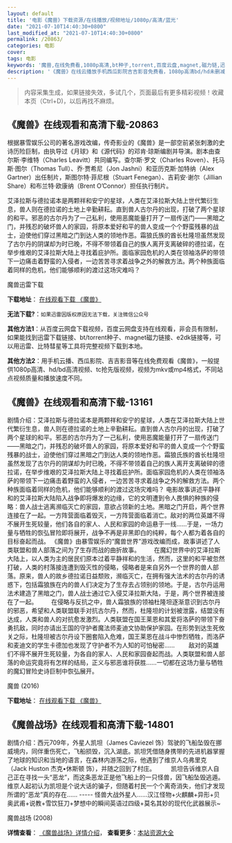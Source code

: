 ```yaml
---
layout: default
title: '电影《魔兽》下载资源/在线播放/视频地址/1080p/高清/蓝光'
date: "2021-07-10T14:40:30+0800"
last_modified_at: "2021-07-10T14:40:30+0800"
permalink: /20863/
categories: 电影
cover:
tags: 电影
keywords: '魔兽,在线免费看,1080p高清,bt种子,torrent,百度云盘,magnet,磁力链,迅雷下载资源'
description: '《魔兽》在线云播放手机西瓜影院吉吉影音免费看，1080p高清bd/hd未删减完整版和tc抢先枪版，mkv/mp4格式，附带bt/torrent种子、magnet/磁力链、百度云盘、网盘资源迅雷下载链接'
---
```


>内容采集生成，如果链接失效，多试几个，页面最后有更多精彩视频！收藏本页（Ctrl+D)，以后再找不麻烦。


## 《魔兽》在线观看和高清下载-20863

根据暴雪娱乐公司的著名游戏改编，传奇影业的《魔兽》是一部空前紧张刺激的史诗历险巨制，由执导过《月球》和《源代码》的邓肯·琼斯编剧并导演。剧本由查尔斯·李维特（Charles Leavitt）共同编写。查尔斯·罗文（Charles Roven）、托马斯·图尔（Thomas Tull）、乔·贾希尼（Jon Jashni）和亚历克斯·加特纳（Alex Gartner）出任制片，斯图尔特·菲尼根（Stuart Fenegan）、吉莉安·谢尔（Jillian Share）和布兰特·欧康纳（Brent O’Connor）担任执行制片。</p>艾泽拉斯与德拉诺本是两颗祥和安宁的星球，人类在艾泽拉斯大陆上世代繁衍生息，兽人则在德拉诺的土地上辛勤耕耘。直到兽人古尔丹的出现，打破了两个星球的和平。邪恶的古尔丹为了一己私利，使用恶魔能量打开了一扇传送门——黑暗之门，并残忍的破坏兽人的家园，将原本爱好和平的兽人变成一个个野蛮残暴的战士，迫使他们穿过黑暗之门到达人类的领地作恶。霜狼氏族的酋长杜隆坦虽然发现了古尔丹的阴谋却为时已晚，不得不带领着自己的族人离开支离破碎的德拉诺，在举步维艰的艾泽拉斯大陆上寻找着庇护所。面临家园危机的人类在领袖洛萨的带领下一边痛击着野蛮的入侵者，一边苦苦寻求着战争之外的解救方法。两个种族面临着同样的危机，他们能够顺利的渡过这场灾难吗？</p>


魔兽迅雷下载

**下载地址**： [在线观看下载 《魔兽》](https://www.993dy.com//vod-detail-id-25002.html) 


**无法下载?**：`如果迅雷因版权原因无法下载，关注微信公众号 `

**其他方法1**：从百度云网盘下载视频，百度云网盘支持在线观看，非会员有限制，如果能找到迅雷下载链接、bt/torrent种子、magnet磁力链接、e2dk链接等，可以用迅雷、比特彗星等工具将完整视频下载到本地。

**其他方法2**：用手机云播、西瓜影院、吉吉影音等在线免费观看《魔兽》，一般提供1080p高清、hd/bd高清视频、tc抢先版视频，视频为mkv或mp4格式，不同站点视频质量和播放速度不同。


## 《魔兽》在线观看和高清下载-13161

剧情介绍：艾泽拉斯与德拉诺本是两颗祥和安宁的星球，人类在艾泽拉斯大陆上世代繁衍生息，兽人则在德拉诺的土地上辛勤耕耘。直到兽人古尔丹的出现，打破了两个星球的和平。邪恶的古尔丹为了一己私利，使用恶魔能量打开了一扇传送门——黑暗之门，并残忍的破坏兽人的家园，将原本爱好和平的兽人变成一个个野蛮残暴的战士，迫使他们穿过黑暗之门到达人类的领地作恶。霜狼氏族的酋长杜隆坦虽然发现了古尔丹的阴谋却为时已晚，不得不带领着自己的族人离开支离破碎的德拉诺，在举步维艰的艾泽拉斯大陆上寻找着庇护所。面临家园危机的人类在领袖洛萨的带领下一边痛击着野蛮的入侵者，一边苦苦寻求着战争之外的解救方法。两个种族面临着同样的危机，他们能够顺利的渡过这场灾难吗？   电影故事讲述平静祥和的艾泽拉斯大陆陷入战争即将爆发的边缘，它的文明遭到令人畏惧的种族的侵略：兽人战士逃离濒临灭亡的家园，意欲占领新的土地。黑暗之门开启，两个世界连接在了一起。一方阵营面临着毁灭，一方阵营面临着消亡。敌对的两位英雄不得不展开生死较量，他们各自的家人、人民和家园的命运悬于一线……于是，一场力量与牺牲的恢弘冒险即将展开，战争不再是非黑即白的纯粹，每个人都为着各自的目标奋起而战。   《魔兽》由暴雪娱乐的“魔兽世界”游戏改编而成，故事讲述了人类联盟和兽人部落之间为了生存而战的曲折故事。 　　在魔幻世界中的艾泽拉斯大陆上，以人类为主的居民们原本过着平静祥和的生活，然而，这里的和平被忽然打破，人类的村落接连遭到毁灭性的侵略，侵略者是来自另外一个世界的兽人部落。原来，兽人的故乡德拉诺日益颓败，濒临灭亡，在拥有强大法术的古尔丹的诱惑下，包括霜狼族在内的兽人们决定为了生存去占领别的领地。于是，古尔丹运用法术建造了黑暗之门，兽人战士通过它入侵艾泽拉斯大陆，于是，两个世界被连接在了一起。 　　在侵略与反抗之中，兽人霜狼族的领袖杜隆坦逐渐意识到古尔丹的邪恶，希望和人类联盟联手对抗古尔丹，然而，杜隆坦的计划被泄露，结盟没有达成，人类和兽人的对抗愈发激烈。人类联盟在国王莱恩和其爱将洛萨的带领下奋勇抗敌，同时亦请出王国的守护者魔法师麦迪文协助保护家园。在形势到达生死攸关之际，杜隆坦被古尔丹设下圈套陷入危难，国王莱恩在战斗中惨烈牺牲，而洛萨和麦迪文的学生卡德加也发现了守护者不为人知的可怕秘密…… 　　敌对的英雄们不得不展开生死较量，为各自的家人、人民和家园奋起而战。人类联盟和兽人部落的命运究竟将有怎样的结局，正义与邪恶谁将获胜……一切都在这场力量与牺牲的魔幻冒险史诗巨制中恢弘展开。


魔兽 (2016)

**下载地址**： [在线观看下载 《魔兽》](https://www.btbtdy.me/btdy/dy4231.html) 


## 《魔兽战场》在线观看和高清下载-14801

剧情介绍：西元709年，外星人凯坦（James Caviezel 饰）驾驶的飞船坠毁在挪威境内，同伴重伤死亡，飞船损毁，沉入湖底。凯坦凭借随身携带的先进机器掌握了地球的知识和当地的语言，在森林内游荡之际，他遇到了维京人乌弗里克（Jack Huston 杰克•休斯顿 饰），并随之回到了村庄。  　　凯坦告诉维京人自己正在寻找一头“恶龙”，而这条恶龙正是他飞船上的一只怪兽，因飞船坠毁逃遁。维京人起初认为凯坦是个说大话的骗子，但随着村民一个个离奇消失，他们才发现所谓的“恶龙”真的存在…… ----- 怪兽大战外星人……汉江怪物+火麒麟+异形+贝奥武甫+说教+雪饮狂刀+梦想中的瞬间英语过四级+莫名其妙的现代化武器展示~


魔兽战场 (2008)

**详情查看**： [《魔兽战场》详情介绍](/movie/14801/)， **查看更多**：[本站资源大全](/movie/t/all/)


